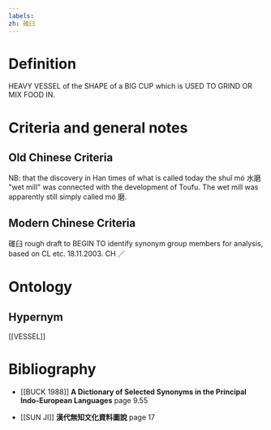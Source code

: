 ```yaml
---
labels: 
zh: 碓臼
---
```


# Definition
HEAVY VESSEL of the SHAPE of a BIG CUP which is USED TO GRIND OR MIX FOOD IN.
# Criteria and general notes
## Old Chinese Criteria
NB: that the discovery in Han times of what is called today the shuǐ mó 水磨 "wet mill" was connected with the development of Toufu. The wet mill was apparently still simply called mó 磨.
## Modern Chinese Criteria
碓臼
rough draft to BEGIN TO identify synonym group members for analysis, based on CL etc. 18.11.2003. CH ／
# Ontology

## Hypernym
[[VESSEL]]
# Bibliography
- [[BUCK 1988]]
**A Dictionary of Selected Synonyms in the Principal Indo-European Languages** page 9.55

- [[SUN JI]]
**漢代無知文化資料圖說** page 17
